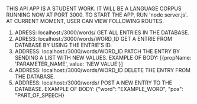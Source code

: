 THIS API APP IS A STUDENT WORK. IT WILL BE A LANGUAGE CORPUS RUNNING NOW AT PORT 3000.
TO START THE APP, RUN 'node server.js'.
AT CURRENT MOMENT, USER CAN VIEW FOLLOWING ROUTES.

1. ADRESS: localhost:/3000/words/
   GET ALL ENTRIES IN THE DATABASE.
2. ADRESS: localhost:/3000/words/WORD_ID
   GET A ENTRIE FROM DATABASE BY USING THE ENTRIE'S ID.
3. ADDRESS: localhost:/3000/words/WORD_ID
   PATCH THE ENTRY BY SENDING A LIST WITH NEW VALUES.
   EXAMPLE OF BODY: [{propName: 'PARAMETER_NAME', value: 'NEW VALUE'}]
4. ADDRESS: localhost:/3000/words/WORD_ID
   DELETE THE ENTRY FROM THE DATABASE.
5. ADDRESS: localhost:/3000/words/
   POST A NEW ENTRY TO THE DATABASE.
   EXAMPLE OF BODY: {"word": "EXAMPLE_WORD", "pos": "PART_OF_SPEECH}
